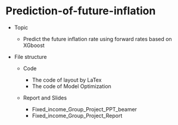 # Prediction-of-future-inflation
- Topic
	- Predict the future inflation rate using forward rates based on XGboost

- File structure
	- Code
		- The code of layout by LaTex
		- The code of Model Optimization

	- Report and Slides
		- Fixed_income_Group_Project_PPT_beamer
		- Fixed_income_Group_Project_Report
